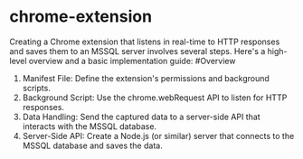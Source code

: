 # chrome-extension
Creating a Chrome extension that listens in real-time to HTTP responses and saves them to an MSSQL server involves several steps. Here's a high-level overview and a basic implementation guide:
#Overview
1. Manifest File: Define the extension's permissions and background scripts.
2. Background Script: Use the chrome.webRequest API to listen for HTTP responses.
3. Data Handling: Send the captured data to a server-side API that interacts with the MSSQL database.
4. Server-Side API: Create a Node.js (or similar) server that connects to the MSSQL database and saves the data.
